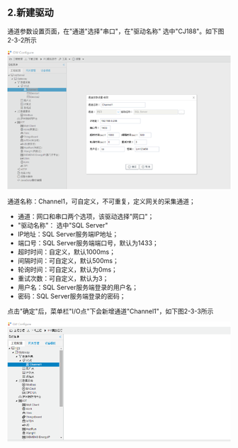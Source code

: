 ## 2.新建驱动

通道参数设置页面，在"通道"选择"串口"，在"驱动名称" 选中"CJ188"。如下图2-3-2所示

![](assets/sqlserver01.png)



通道名称：Channel1，可自定义，不可重复，定义网关的采集通道；

- 通道：网口和串口两个选项，该驱动选择"网口"；
- "驱动名称"： 选中"SQL Server"
- IP地址：SQL Server服务端IP地址；
- 端口号：SQL Server服务端端口号，默认为1433；
- 超时时间：自定义，默认1000ms；
- 间隔时间：可自定义，默认500ms；
- 轮询时间：可自定义，默认为0ms；
- 重试次数：可自定义，默认为3；
- 用户名：SQL Server服务端登录的用户名；
- 密码：SQL Server服务端登录的密码；

点击"确定"后，菜单栏"I/O点"下会新增通道"Channel1"，如下图2-3-3所示

![](../../assets/通道创建完成.png)





